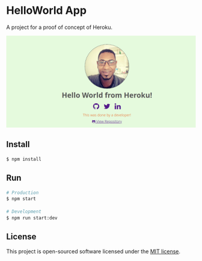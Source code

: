 # HelloWorld App

A project for a proof of concept of Heroku.

![Screenshot](screenshot-helloworld-heroku.png)

## Install

```bash
$ npm install
```

## Run

```bash
# Production
$ npm start

# Development
$ npm run start:dev
```

## License

This project is open-sourced software licensed under the [MIT license](LICENSE).
